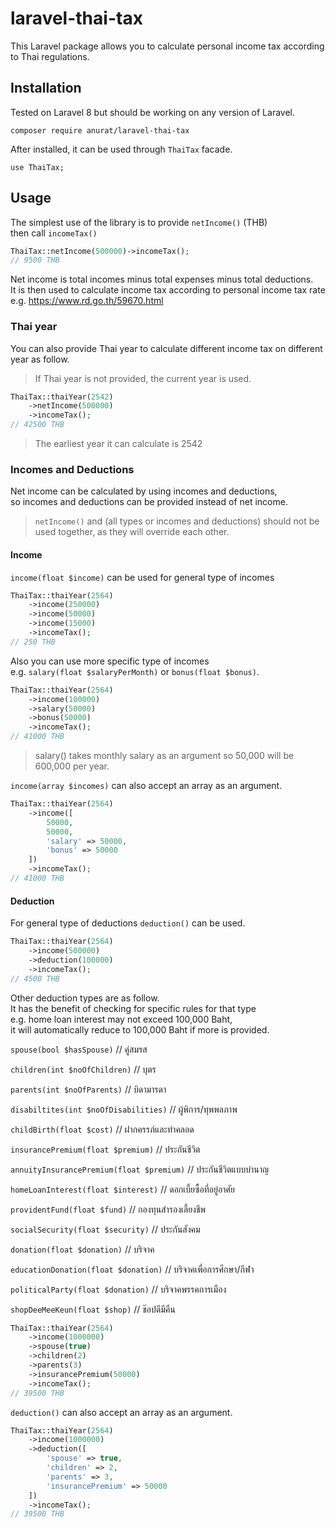 # laravel-thai-tax

This Laravel package allows you to calculate personal income tax according to Thai regulations.

## Installation

Tested on Laravel 8 but should be working on any version of Laravel.

```
composer require anurat/laravel-thai-tax
```

After installed, it can be used through `ThaiTax` facade.

```
use ThaiTax;
```

## Usage

The simplest use of the library is to provide `netIncome()` (THB)  
then call `incomeTax()`

```php
ThaiTax::netIncome(500000)->incomeTax();
// 9500 THB
```

Net income is total incomes minus total expenses minus total deductions.  
It is then used to calculate income tax according to personal income tax rate  
e.g. https://www.rd.go.th/59670.html

### Thai year

You can also provide Thai year to calculate different income tax on different year as follow.

> If Thai year is not provided, the current year is used.


```php
ThaiTax::thaiYear(2542)
    ->netIncome(500000)
    ->incomeTax();
// 42500 THB
```

> The earliest year it can calculate is 2542

### Incomes and Deductions

Net income can be calculated by using incomes and deductions,  
so incomes and deductions can be provided instead of net income.

> `netIncome()` and (all types or incomes and deductions) should not be used together,
> as they will override each other.

#### Income

`income(float $income)` can be used for general type of incomes

```php
ThaiTax::thaiYear(2564)
    ->income(250000)
    ->income(50000)
    ->income(15000)
    ->incomeTax();
// 250 THB    
```

Also you can use more specific type of incomes  
e.g. `salary(float $salaryPerMonth)` or `bonus(float $bonus)`.

```php
ThaiTax::thaiYear(2564)
    ->income(100000)
    ->salary(50000)
    ->bonus(50000)
    ->incomeTax();
// 41000 THB    
```
> salary() takes monthly salary as an argument so 50,000 will be 600,000 per year.

`income(array $incomes)` can also accept an array as an argument.

```php
ThaiTax::thaiYear(2564)
    ->income([
        50000,
        50000,
        'salary' => 50000,
        'bonus' => 50000
    ])
    ->incomeTax();
// 41000 THB    
```


#### Deduction

For general type of deductions `deduction()` can be used.

```php
ThaiTax::thaiYear(2564)
    ->income(500000)
    ->deduction(100000)
    ->incomeTax();
// 4500 THB    
```

Other deduction types are as follow.  
It has the benefit of checking for specific rules for that type  
e.g. home loan interest may not exceed 100,000 Baht,  
it will automatically reduce to 100,000 Baht if more is provided.

`spouse(bool $hasSpouse)` // คู่สมรส

`children(int $noOfChildren)` // บุตร

`parents(int $noOfParents)` // บิดามารดา

`disabiltites(int $noOfDisabilities)` // ผู้พิการ/ทุพพลภาพ

`childBirth(float $cost)` // ฝากครรภ์และทำคลอด

`insurancePremium(float $premium)` // ประกันชีวิต

`annuityInsurancePremium(float $premium)` // ประกันชีวิตแบบบำนาญ

`homeLoanInterest(float $interest)` // ดอกเบี้ยซื้อที่อยู่อาศัย

`providentFund(float $fund)` // กองทุนสำรองเลี้ยงชีพ

`socialSecurity(float $security)` // ประกันสังคม

`donation(float $donation)` // บริจาค

`educationDonation(float $donation)` // บริจาคเพื่อการศึกษา/กีฬา

`politicalParty(float $donation)` // บริจาคพรรคการเมือง

`shopDeeMeeKeun(float $shop)` // ช๊อปดีมีคืน



```php
ThaiTax::thaiYear(2564)
    ->income(1000000)
    ->spouse(true)
    ->children(2)
    ->parents(3)
    ->insurancePremium(50000)
    ->incomeTax();
// 39500 THB    
```

`deduction()` can also accept an array as an argument.

```php
ThaiTax::thaiYear(2564)
    ->income(1000000)
    ->deduction([
        'spouse' => true,
        'children' => 2,
        'parents' => 3,
        'insurancePremium' => 50000
    ])
    ->incomeTax();
// 39500 THB    
```
